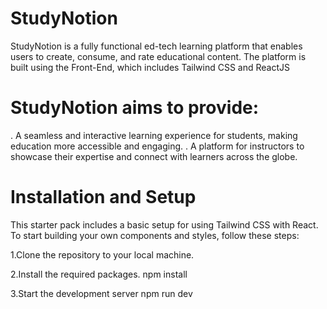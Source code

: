 # StudyNotion

StudyNotion is a fully functional ed-tech learning platform that enables users to create, consume, and rate educational content. The platform is built using the Front-End, which includes Tailwind CSS and ReactJS

# StudyNotion aims to provide:

. A seamless and interactive learning experience for students, making education more accessible and engaging.
. A platform for instructors to showcase their expertise and connect with learners across the globe.

# Installation and Setup
This starter pack includes a basic setup for using Tailwind CSS with React. To start building your own components and styles, follow these steps:

1.Clone the repository to your local machine.


2.Install the required packages.
 npm install
 
3.Start the development server
 npm run dev
